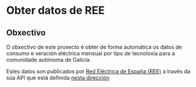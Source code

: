 # Obter datos de REE 



## Obxectivo

O obxectivo de este proxecto é obter de forma automática os datos de consumo e xeración eléctrica mensual por tipo de tecnoloxía para a comunidade autónoma de Galicia.

Estes datos son publicados por [Red Eléctrica de España (REE)](https://www.ree.es/es) a través da súa API que está definida [nesta dirección](https://www.ree.es/es/apidatos)

